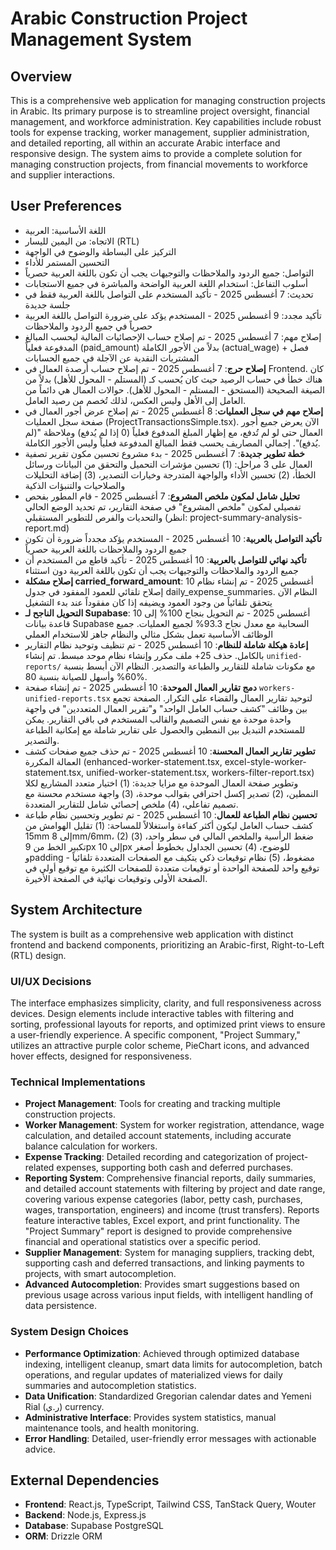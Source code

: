 # Arabic Construction Project Management System

## Overview
This is a comprehensive web application for managing construction projects in Arabic. Its primary purpose is to streamline project oversight, financial management, and workforce administration. Key capabilities include robust tools for expense tracking, worker management, supplier administration, and detailed reporting, all within an accurate Arabic interface and responsive design. The system aims to provide a complete solution for managing construction projects, from financial movements to workforce and supplier interactions.

## User Preferences
- اللغة الأساسية: العربية
- الاتجاه: من اليمين لليسار (RTL)
- التركيز على البساطة والوضوح في الواجهة
- التحسين المستمر للأداء
- التواصل: جميع الردود والملاحظات والتوجيهات يجب أن تكون باللغة العربية حصرياً
- أسلوب التفاعل: استخدام اللغة العربية الواضحة والمباشرة في جميع الاستجابات
- تحديث: 7 أغسطس 2025 - تأكيد المستخدم على التواصل باللغة العربية فقط في جلسة جديدة
- تأكيد مجدد: 9 أغسطس 2025 - المستخدم يؤكد على ضرورة التواصل باللغة العربية حصرياً في جميع الردود والملاحظات
- إصلاح مهم: 7 أغسطس 2025 - تم إصلاح حساب الإحصائيات المالية ليحسب المبالغ المدفوعة فعلياً (paid_amount) بدلاً من الأجور الكاملة (actual_wage) + فصل المشتريات النقدية عن الآجلة في جميع الحسابات
- **إصلاح حرج**: 7 أغسطس 2025 - تم إصلاح حساب أرصدة العمال في Frontend. كان هناك خطأ في حساب الرصيد حيث كان يُحسب كـ (المستلم - المحول للأهل) بدلاً من الصيغة الصحيحة (المستحق - المستلم - المحول للأهل). حوالات العمال هي دائماً من العامل إلى الأهل وليس العكس، لذلك تُخصم من رصيد العامل.
- **إصلاح مهم في سجل العمليات**: 8 أغسطس 2025 - تم إصلاح عرض أجور العمال في صفحة سجل العمليات (ProjectTransactionsSimple.tsx). الآن يعرض جميع أجور العمال حتى لو لم تُدفع، مع إظهار المبلغ المدفوع فعلياً (0 إذا لم يُدفع) وملاحظة "(لم يُدفع)". إجمالي المصاريف يحسب فقط المبالغ المدفوعة فعلياً وليس الأجور الكاملة.
- **خطة تطوير جديدة**: 7 أغسطس 2025 - بدء مشروع تحسين مكون تقرير تصفية العمال على 3 مراحل: (1) تحسين مؤشرات التحميل والتحقق من البيانات ورسائل الخطأ، (2) تحسين الأداء والواجهة المتدرجة وخيارات التصدير، (3) إضافة التحليلات والصلاحيات والتنبؤات الذكية
- **تحليل شامل لمكون ملخص المشروع**: 7 أغسطس 2025 - قام المطور بفحص تفصيلي لمكون "ملخص المشروع" في صفحة التقارير، تم تحديد الوضع الحالي والتحديات والفرص للتطوير المستقبلي (انظر: project-summary-analysis-report.md)
- **تأكيد التواصل بالعربية**: 10 أغسطس 2025 - المستخدم يؤكد مجدداً ضرورة أن تكون جميع الردود والملاحظات باللغة العربية حصرياً
- **تأكيد نهائي للتواصل بالعربية**: 10 أغسطس 2025 - تأكيد قاطع من المستخدم أن جميع الردود والملاحظات والتوجيهات يجب أن تكون باللغة العربية دون استثناء
- **إصلاح مشكلة carried_forward_amount**: 10 أغسطس 2025 - تم إنشاء نظام إصلاح تلقائي للعمود المفقود في جدول daily_expense_summaries. النظام الآن يتحقق تلقائياً من وجود العمود ويضيفه إذا كان مفقوداً عند بدء التشغيل
- **التحويل الناجح لـ Supabase**: 10 أغسطس 2025 - تم التحويل بنجاح 100% إلى قاعدة بيانات Supabase السحابية مع معدل نجاح 93.3% لجميع العمليات. جميع الوظائف الأساسية تعمل بشكل مثالي والنظام جاهز للاستخدام العملي
- **إعادة هيكلة شاملة للنظام**: 10 أغسطس 2025 - تم تنظيف وتوحيد نظام التقارير بالكامل. حذف 25+ ملف مكرر وإنشاء نظام موحد مبسط. تم إنشاء `unified-reports/` مع مكونات شاملة للتقارير والطباعة والتصدير. النظام الآن أبسط بنسبة 60% وأسهل للصيانة بنسبة 80%.
- **دمج تقارير العمال الموحدة**: 10 أغسطس 2025 - تم إنشاء صفحة `workers-unified-reports.tsx` لتوحيد تقارير العمال والقضاء على التكرار. الصفحة تجمع بين وظائف "كشف حساب العامل الواحد" و"تقرير العمال المتعددين" في واجهة واحدة موحدة مع نفس التصميم والقالب المستخدم في باقي التقارير. يمكن للمستخدم التبديل بين النمطين والحصول على تقارير شاملة مع إمكانية الطباعة والتصدير.
- **تطوير تقارير العمال المحسنة**: 10 أغسطس 2025 - تم حذف جميع صفحات كشف العمالة المكررة (enhanced-worker-statement.tsx, excel-style-worker-statement.tsx, unified-worker-statement.tsx, workers-filter-report.tsx) وتطوير صفحة العمال الموحدة مع مزايا جديدة: (1) اختيار متعدد المشاريع لكلا النمطين، (2) تصدير إكسل احترافي بقوالب موحدة، (3) واجهة مستخدم محسنة مع تصميم تفاعلي، (4) ملخص إحصائي شامل للتقارير المتعددة.
- **تحسين نظام الطباعة للعمال**: 10 أغسطس 2025 - تم تطوير وتحسين نظام طباعة كشف حساب العامل ليكون أكثر كفاءة واستغلالاً للمساحة: (1) تقليل الهوامش من 15mm إلى 8mm/6mm، (2) ضغط الرأسية والملخص المالي في سطر واحد، (3) تكبير الخط من 9px إلى 10px للوضوح، (4) تحسين الجداول بخطوط أصغر وpadding مضغوط، (5) نظام توقيعات ذكي يتكيف مع الصفحات المتعددة تلقائياً - توقيع واحد للصفحة الواحدة أو توقيعات متعددة للصفحات الكثيرة مع توقيع أولي في الصفحة الأولى وتوقيعات نهائية في الصفحة الأخيرة.

## System Architecture
The system is built as a comprehensive web application with distinct frontend and backend components, prioritizing an Arabic-first, Right-to-Left (RTL) design.

### UI/UX Decisions
The interface emphasizes simplicity, clarity, and full responsiveness across devices. Design elements include interactive tables with filtering and sorting, professional layouts for reports, and optimized print views to ensure a user-friendly experience. A specific component, "Project Summary," utilizes an attractive purple color scheme, PieChart icons, and advanced hover effects, designed for responsiveness.

### Technical Implementations
- **Project Management**: Tools for creating and tracking multiple construction projects.
- **Worker Management**: System for worker registration, attendance, wage calculation, and detailed account statements, including accurate balance calculation for workers.
- **Expense Tracking**: Detailed recording and categorization of project-related expenses, supporting both cash and deferred purchases.
- **Reporting System**: Comprehensive financial reports, daily summaries, and detailed account statements with filtering by project and date range, covering various expense categories (labor, petty cash, purchases, wages, transportation, engineers) and income (trust transfers). Reports feature interactive tables, Excel export, and print functionality. The "Project Summary" report is designed to provide comprehensive financial and operational statistics over a specific period.
- **Supplier Management**: System for managing suppliers, tracking debt, supporting cash and deferred transactions, and linking payments to projects, with smart autocompletion.
- **Advanced Autocompletion**: Provides smart suggestions based on previous usage across various input fields, with intelligent handling of data persistence.

### System Design Choices
- **Performance Optimization**: Achieved through optimized database indexing, intelligent cleanup, smart data limits for autocompletion, batch operations, and regular updates of materialized views for daily summaries and autocompletion statistics.
- **Data Unification**: Standardized Gregorian calendar dates and Yemeni Rial (ر.ي) currency.
- **Administrative Interface**: Provides system statistics, manual maintenance tools, and health monitoring.
- **Error Handling**: Detailed, user-friendly error messages with actionable advice.

## External Dependencies
- **Frontend**: React.js, TypeScript, Tailwind CSS, TanStack Query, Wouter
- **Backend**: Node.js, Express.js
- **Database**: Supabase PostgreSQL
- **ORM**: Drizzle ORM